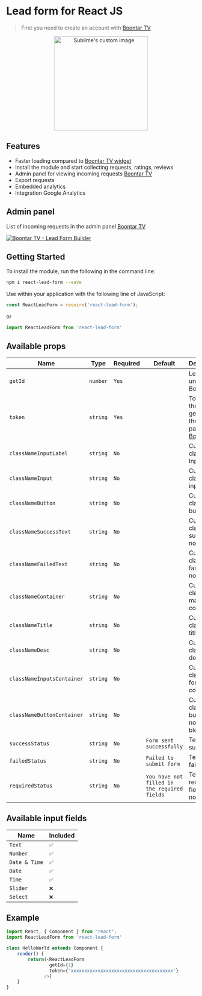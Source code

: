 # Lead form for React JS
> First you need to create an account with [Boontar TV](https://boontar.tv)

<p align="center">
  <img width="250" height="auto" src="https://boontarcloud.azureedge.net/others/lead_forrm_openapi.png" alt="Sublime's custom image"/>
</p>

## Features
 - Faster loading compared to [Boontar TV widget](https://github.com/boontar/react-lead-form-widget)
 - Install the module and start collecting requests, ratings, reviews
 - Admin panel for viewing incoming requests [Boontar TV](https://boontar.tv)
 - Export requests
 - Embedded analytics
 - Integration Google Analytics

## Admin panel
List of incoming requests in the admin panel [Boontar TV](https://boontar.tv)

[![Boontar TV - Lead Form Builder](https://boontarcloud.azureedge.net/others/react-lead-form-widget.png)](https://boontarcloud.azureedge.net/others/react-lead-form-widget.png)
 
## Getting Started
To install the module, run the following in the command line:
```bash
npm i react-lead-form --save
```
Use within your application with the following line of JavaScript:
```js
const ReactLeadForm = require('react-lead-form');
```
or
```js
import ReactLeadForm from 'react-lead-form'
```
## Available props
| Name | Type | Required | Default | Description |
| ------ | ------ | ------ | ------ | ------ |
| `getId` | `number` | `Yes` |  | Lead form unique ID at Boontar TV |
| `token` | `string` | `Yes` |  | Token (key) that you generate in the admin panel [Boontar TV](https://boontar.tv) |
| `classNameInputLabel` | `string` | `No` |  | Custom class for InputLabel |
| `classNameInput` | `string` | `No` |  | Custom class for inputs |
| `classNameButton` | `string` | `No` |  | Custom class for button |
| `classNameSuccessText` | `string` | `No` |  | Custom class for success notification |
| `classNameFailedText` | `string` | `No` |  | Custom class for failed notification |
| `classNameContainer` | `string` | `No` |  | Custom class for main container |
| `classNameTitle` | `string` | `No` |  | Custom class for title |
| `classNameDesc` | `string` | `No` |  | Custom class for description |
| `classNameInputsContainer` | `string` | `No` |  | Custom class for form container |
| `classNameButtonContainer` | `string` | `No` |  | Custom class for button and notification block |
| `successStatus` | `string` | `No` | `Form sent successfully` | Text on success |
| `failedStatus` | `string` | `No` | `Failed to submit form` | Text on failed |
| `requiredStatus` | `string` | `No` | `You have not filled in the required fields` | Text if all required fields were not filled|
## Available input fields
| Name | Included |
| ------ |  ------ |
| `Text` | `✅` |
| `Number` | `✅` |
| `Date & Time` | `✅` |
| `Date` | `✅` |
| `Time` | `✅` |
| `Slider` | `❌` |
| `Select` | `❌` |
## Example
```js
import React, { Component } from "react";
import ReactLeadForm from 'react-lead-form'

class HelloWorld extends Component {
    render() {
        return(<ReactLeadForm 
                getId={1} 
                token={'xxxxxxxxxxxxxxxxxxxxxxxxxxxxxxxxxxxxxx'}
              />)
    }
}
```
